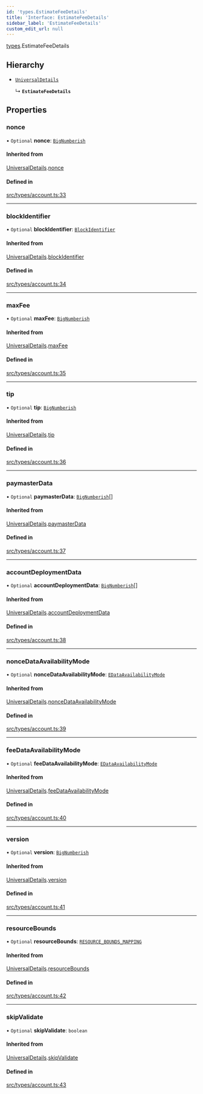 ```yaml
---
id: 'types.EstimateFeeDetails'
title: 'Interface: EstimateFeeDetails'
sidebar_label: 'EstimateFeeDetails'
custom_edit_url: null
---
```


[types](../namespaces/types.md).EstimateFeeDetails

## Hierarchy

- [`UniversalDetails`](types.UniversalDetails.md)

  ↳ **`EstimateFeeDetails`**

## Properties

### nonce

• `Optional` **nonce**: [`BigNumberish`](../namespaces/types.md#bignumberish)

#### Inherited from

[UniversalDetails](types.UniversalDetails.md).[nonce](types.UniversalDetails.md#nonce)

#### Defined in

[src/types/account.ts:33](https://github.com/starknet-io/starknet.js/blob/v6.23.1/src/types/account.ts#L33)

---

### blockIdentifier

• `Optional` **blockIdentifier**: [`BlockIdentifier`](../namespaces/types.md#blockidentifier)

#### Inherited from

[UniversalDetails](types.UniversalDetails.md).[blockIdentifier](types.UniversalDetails.md#blockidentifier)

#### Defined in

[src/types/account.ts:34](https://github.com/starknet-io/starknet.js/blob/v6.23.1/src/types/account.ts#L34)

---

### maxFee

• `Optional` **maxFee**: [`BigNumberish`](../namespaces/types.md#bignumberish)

#### Inherited from

[UniversalDetails](types.UniversalDetails.md).[maxFee](types.UniversalDetails.md#maxfee)

#### Defined in

[src/types/account.ts:35](https://github.com/starknet-io/starknet.js/blob/v6.23.1/src/types/account.ts#L35)

---

### tip

• `Optional` **tip**: [`BigNumberish`](../namespaces/types.md#bignumberish)

#### Inherited from

[UniversalDetails](types.UniversalDetails.md).[tip](types.UniversalDetails.md#tip)

#### Defined in

[src/types/account.ts:36](https://github.com/starknet-io/starknet.js/blob/v6.23.1/src/types/account.ts#L36)

---

### paymasterData

• `Optional` **paymasterData**: [`BigNumberish`](../namespaces/types.md#bignumberish)[]

#### Inherited from

[UniversalDetails](types.UniversalDetails.md).[paymasterData](types.UniversalDetails.md#paymasterdata)

#### Defined in

[src/types/account.ts:37](https://github.com/starknet-io/starknet.js/blob/v6.23.1/src/types/account.ts#L37)

---

### accountDeploymentData

• `Optional` **accountDeploymentData**: [`BigNumberish`](../namespaces/types.md#bignumberish)[]

#### Inherited from

[UniversalDetails](types.UniversalDetails.md).[accountDeploymentData](types.UniversalDetails.md#accountdeploymentdata)

#### Defined in

[src/types/account.ts:38](https://github.com/starknet-io/starknet.js/blob/v6.23.1/src/types/account.ts#L38)

---

### nonceDataAvailabilityMode

• `Optional` **nonceDataAvailabilityMode**: [`EDataAvailabilityMode`](../namespaces/types.RPC.RPCSPEC07.API.md#edataavailabilitymode-1)

#### Inherited from

[UniversalDetails](types.UniversalDetails.md).[nonceDataAvailabilityMode](types.UniversalDetails.md#noncedataavailabilitymode)

#### Defined in

[src/types/account.ts:39](https://github.com/starknet-io/starknet.js/blob/v6.23.1/src/types/account.ts#L39)

---

### feeDataAvailabilityMode

• `Optional` **feeDataAvailabilityMode**: [`EDataAvailabilityMode`](../namespaces/types.RPC.RPCSPEC07.API.md#edataavailabilitymode-1)

#### Inherited from

[UniversalDetails](types.UniversalDetails.md).[feeDataAvailabilityMode](types.UniversalDetails.md#feedataavailabilitymode)

#### Defined in

[src/types/account.ts:40](https://github.com/starknet-io/starknet.js/blob/v6.23.1/src/types/account.ts#L40)

---

### version

• `Optional` **version**: [`BigNumberish`](../namespaces/types.md#bignumberish)

#### Inherited from

[UniversalDetails](types.UniversalDetails.md).[version](types.UniversalDetails.md#version)

#### Defined in

[src/types/account.ts:41](https://github.com/starknet-io/starknet.js/blob/v6.23.1/src/types/account.ts#L41)

---

### resourceBounds

• `Optional` **resourceBounds**: [`RESOURCE_BOUNDS_MAPPING`](../namespaces/types.RPC.RPCSPEC07.API.SPEC.md#resource_bounds_mapping)

#### Inherited from

[UniversalDetails](types.UniversalDetails.md).[resourceBounds](types.UniversalDetails.md#resourcebounds)

#### Defined in

[src/types/account.ts:42](https://github.com/starknet-io/starknet.js/blob/v6.23.1/src/types/account.ts#L42)

---

### skipValidate

• `Optional` **skipValidate**: `boolean`

#### Inherited from

[UniversalDetails](types.UniversalDetails.md).[skipValidate](types.UniversalDetails.md#skipvalidate)

#### Defined in

[src/types/account.ts:43](https://github.com/starknet-io/starknet.js/blob/v6.23.1/src/types/account.ts#L43)

